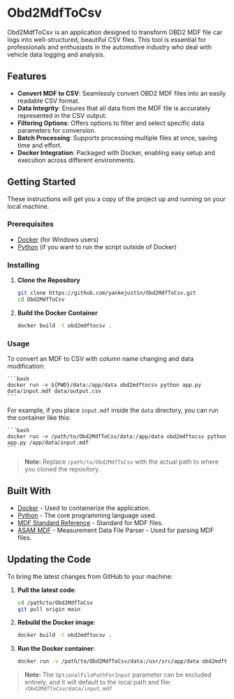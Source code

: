# Obd2MdfToCsv

Obd2MdfToCsv is an application designed to transform OBD2 MDF file car logs into well-structured, beautiful CSV files. This tool is essential for professionals and enthusiasts in the automotive industry who deal with vehicle data logging and analysis.

## Features

- **Convert MDF to CSV**: Seamlessly convert OBD2 MDF files into an easily readable CSV format.
- **Data Integrity**: Ensures that all data from the MDF file is accurately represented in the CSV output.
- **Filtering Options**: Offers options to filter and select specific data parameters for conversion.
- **Batch Processing**: Supports processing multiple files at once, saving time and effort.
- **Docker Integration**: Packaged with Docker, enabling easy setup and execution across different environments.

## Getting Started

These instructions will get you a copy of the project up and running on your local machine.

### Prerequisites

- [Docker](https://docs.docker.com/desktop/install/windows-install/) (for Windows users)
- [Python](https://www.python.org/) (if you want to run the script outside of Docker)

### Installing

1. **Clone the Repository**

    ```bash
    git clone https://github.com/yankejustin/Obd2MdfToCsv.git
    cd Obd2MdfToCsv
    ```

2. **Build the Docker Container**

    ```bash
    docker build -t obd2mdftocsv .
    ```

### Usage

To convert an MDF to CSV with column name changing and data modification:

    ```bash
    docker run -v ${PWD}/data:/app/data obd2mdftocsv python app.py data/input.mdf data/output.csv
    ```

For example, if you place `input.mdf` inside the `data` directory, you can run the container like this:

    ```bash
    docker run -v /path/to/Obd2MdfToCsv/data:/app/data obd2mdftocsv python app.py /app/data/input.mdf
    ```

> **Note:** Replace `/path/to/Obd2MdfToCsv` with the actual path to where you cloned the repository.

## Built With

- [Docker](https://www.docker.com/) - Used to containerize the application.
- [Python](https://www.python.org/) - The core programming language used.
- [MDF Standard Reference](https://www.asam.net/standards/detail/mdf) - Standard for MDF files.
- [ASAM MDF](https://pypi.org/project/asammdf/) - Measurement Data File Parser - Used for parsing MDF files.

## Updating the Code

To bring the latest changes from GitHub to your machine:

1. **Pull the latest code**:

    ```bash
    cd /path/to/Obd2MdfToCsv
    git pull origin main
    ```

2. **Rebuild the Docker image**:

    ```bash
    docker build -t obd2mdftocsv .
    ```

3. **Run the Docker container**:

    ```bash
    docker run -v /path/to/Obd2MdfToCsv/data:/usr/src/app/data obd2mdftocsv /usr/src/app/data/input.mdf
    ```

> **Note:** The `OptionalFilePathForInput` parameter can be excluded entirely, and it will default to the local path and file: `/Obd2MdfToCsv/data/input.mdf`
